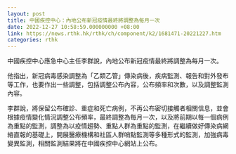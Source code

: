 ```yaml
---
layout: post
title: 中國疾控中心：內地公布新冠疫情最終將調整為每月一次
date: 2022-12-27 10:58:59.000000000 +08:00
link: https://news.rthk.hk/rthk/ch/component/k2/1681471-20221227.htm
categories: rthk
---
```


中國疾控中心應急中心主任李群說，內地公布新冠疫情最終將調整為每月一次。

他指出，新冠病毒感染調整為「乙類乙管」傳染病後，疾病監測、報告和對外發布等工作，也要作出一些調整，包括調整公布內容，公布頻率和次數，以及調整監測內容。

李群說，將保留公布確診、重症和死亡病例，不再公布密切接觸者相關信息，並會根據疫情變化情況調整公布頻率，最終調整為每月一次，以及將前期以每一個病例為重點的監測，調整為以疫情趨勢、重點人群為重點的監測，在繼續做好傳染病網絡直報的基礎上，開展醫療機構和社區人群哨點監測等多種形式的監測，加強病毒變異監測，相關監測結果將在中國疾控中心網站上公布。
